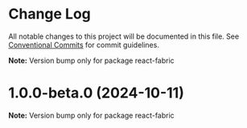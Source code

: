 # Change Log

All notable changes to this project will be documented in this file.
See [Conventional Commits](https://conventionalcommits.org) for commit guidelines.

**Note:** Version bump only for package react-fabric

# 1.0.0-beta.0 (2024-10-11)

**Note:** Version bump only for package react-fabric
